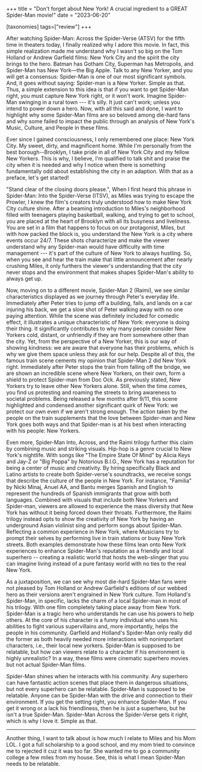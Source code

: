 +++
title = "Don't forget about New York! A crucial ingredient to a GREAT Spider-Man movie!"
date = "2023-06-20"

[taxonomies]
tags=["review"]
+++

After watching Spider-Man: Across the Spider-Verse (ATSV) for the fifth time in theaters today, I finally
realized why I adore this movie. In fact, this simple realization made me understand why I wasn't so
big on the Tom Holland or Andrew Garfield films: New York City and the spirit the city brings to the
hero. Batman has Gotham City, Superman has Metropolis, and Spider-Man has New York—the Big Apple.
Talk to any New Yorker, and you will get a consensus: Spider-Man is one of our most significant
symbols. And, it goes without saying: Spider-man is a New Yorker. Simple as that. Thus, a simple
extension to this idea is that if you want to get Spider-Man right, you must capture New York right,
or it won't work. Imagine Spider-Man swinging in a rural town --- it's silly. It just can't work;
unless you intend to power down a hero. Now, with all this said and done, I want to highlight why
some Spider-Man films are so beloved among die-hard fans and why some failed to impact the public
through an analysis of New York's Music, Culture, and People in these films.

Ever since I gained consciousness, I only remembered one place: New York City. My sweet, dirty, and
magnificent home. While I'm personally from the best borough--Brooklyn, I take pride in all of New
York City and my fellow New Yorkers. This is why, I believe, I'm qualified to talk shit and praise
the city when it is needed and why I notice when there is something fundamentally odd about
establishing the city in an adaption. With that as a preface, let's get started!


"Stand clear of the closing doors please.", When I first heard this phrase in Spider-Man: Into the
Spider-Verse (ITSV), as Miles was trying to escape the Prowler, I knew the film's creators truly
understood how to make New York City culture shine. After a beaming introduction to Miles's neighborhood
filled with teenagers playing basketball, walking, and trying to get to school, you are placed at
the heart of Brooklyn with all its busyness and liveliness. You are set in a film that 
happens to focus on our protagonist, Miles, but with how packed the block is, you understand the New
York is a city where events occur 24/7. These shots characterize and make the viewer understand
why any Spider-man would have difficulty with time management --- it's part of the culture of New
York to always hustling. So, when you see and hear the train make that little announcement after
nearly crushing Miles, it only furthers the viewer's understanding that the city never stops and
the environment that makes shapes Spider-Man's ability to always get up.

Now, moving on to a different movie, Spider-Man 2 (Raimi), we see similar characteristics displayed
as we journey through Peter's everyday life. Immediately after Peter tries to jump off a building,
fails, and lands on a car injuring his back, we get a slow shot of Peter walking away with no one
paying attention. While the scene was definitely included for comedic effect, it illustrates a
unique characteristic of New York: everyone is doing their thing. It significantly contributes to
why many people consider New Yorkers cold, distant, or unfriendly if they are from somewhere other
than the city. Yet, from the perspective of a New Yorker, this is our way of showing kindness: we
are aware that everyone has their problems, which is why we give them space unless they ask for our
help. Despite all of this, the famous train scene cements my opinion that Spider-Man 2 did New York
right. Immediately after Peter stops the train from falling off the bridge, we are shown an
incredible scene where New Yorkers, on their own, form a shield to protect Spider-man from Doc Ock.
As previously stated, New Yorkers try to leave other New Yorkers alone. Still, when the time comes,
you find us protesting and roaming the streets to bring awareness to societal problems. Being
released a few months after 9/11, this scene highlighted and condensed another significant quirk of
New York: we protect our own even if we aren't strong enough. The action taken by the people on the
train supplements that the love between Spider-man and New York goes both ways and that Spider-man
is at his best when interacting with his people: New Yorkers.

Even more, Spider-Man Into, Across, and the Raimi trilogy further this claim by combining music and
striking visuals. Hip-hop is a genre crucial to New York's nightlife. With songs like "The Empire
State Of Mind" by Alicia Keys and Jay-Z or "Big Poppa" by Notorious B.I.G., New York has a
reputation for being a center of music and creativity. By hiring specifically Black and Latino
artists to create both Spider-verse's soundtracks, we receive songs that describe the culture of the
people in New York. For instance, "Familia" by Nicki Minaj, Anuel AA, and Bantu merges Spanish and
English to represent the hundreds of Spanish immigrants that grow with both languages. Combined with
visuals that include both New Yorkers and Spider-man, viewers are allowed to experience the mass
diversity that New York has without it being forced down their throats. Furthermore, the Raimi
trilogy instead opts to show the creativity of New York by having an underground Asian violinist
sing and perform songs about Spider-Man. Reflecting a common experience in New York, where Musicians
try to prompt their selves by performing live in train stations or busy New York streets. Both
examples demonstrate how these films lean onto New York experiences to enhance Spider-Man's
reputation as a friendly and local superhero -- creating a realistic world that hosts the
web-slinger that you can imagine living instead of a pure fantasy world with no ties to the real New
York.



As a juxtaposition, we can see why most die-hard Spider-Man fans were not pleased by Tom Holland or
Andrew Garfield's editions of our webbed hero as their versions aren't engrained in New York
culture. Tom Holland's Spider-Man, in specific, lacks the charm of a local Spider-man in most of his
trilogy. With one film completely taking place away from New York. Spider-Man is a tragic hero who
understands he can use his powers to help others. At the core of his character is a funny individual
who uses his abilities to fight various supervillains and, more importantly, helps the people in his
community. Garfield and Holland's Spider-Man only really did the former as both heavily needed more
interactions with nonimportant characters, i.e., their local new yorkers. Spider-Man is supposed to
be relatable, but how can viewers relate to a character if his environment is highly unrealistic? In
a way, these films were cinematic superhero movies but not actual Spider-Man films. 


Spider-Man shines when he interacts with his community. Any superhero can have fantastic action
scenes that place them in dangerous situations, but not every superhero can be relatable. Spider-Man
is supposed to be relatable. Anyone can be Spider-Man with the drive and connection to their
environment. If you get the setting right, you enhance Spider-Man. If you get it wrong or a lack his
friendliness, then he is just a superhero, but he isn't a true Spider-Man. Spider-Man Across the
Spider-Verse gets it right, which is why I love it. Simple as that.


---

Another thing, I want to talk about is how much I relate to Miles and his Mom LOL. I got a full
scholarship to a good school, and my mom tried to convince me to rejected it cuz it was too far. She
wanted me to go a community college a few miles from my house. See, this is what I mean Spider-Man
needs to be relatable.

